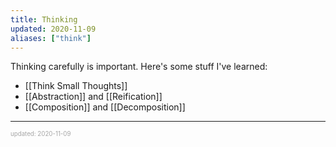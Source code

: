 ```yaml
---
title: Thinking
updated: 2020-11-09
aliases: ["think"]
---
```


Thinking carefully is important. Here's some stuff I've learned:

- [[Think Small Thoughts]]
- [[Abstraction]] and [[Reification]]
- [[Composition]] and [[Decomposition]]

---

<sup><sub><font color="#a6a6a6">updated: 2020-11-09</font></sub></sup>
